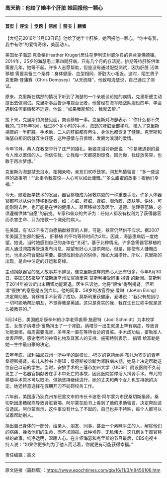 ### 高天韵：他给了她半个肝脏 她回报他一颗心

---

#### [首页](../../../..?n8456106) &nbsp;|&nbsp; [评论](../../../../../epoch-comment?n8456106) &nbsp;|&nbsp; [专题](../../../../../epoch-special?n8456106) &nbsp;|&nbsp; [禁闻](../../../../../epoch-news?n8456106) &nbsp;|&nbsp; [禁书](../../../../../books?n8456106) &nbsp;|&nbsp; [翻墙](https://github.com/gfw-breaker/nogfw/blob/master/README.md?n8456106)


<div class="post_content" id="artbody" itemprop="articleBody">
 <!-- article content begin -->
 <p>
  【大纪元2016年11月03日讯】他给了她半个肝脏，她回报他一颗心。“你中有我，我中有你”的爱情奇缘，美丽动人。
 </p>
 <p>
  美国女子海瑟‧克鲁格(Heather Kruger)居住在伊利诺州威尔县的弗兰克佛德镇。2014年，25岁的海瑟患上第四期肝病，只有几个月的存活期。排期等待肝脏供体需要几年，她等不起。许多人志愿帮助，但是没有通过配型测试，因为肝脏
  <ok href="https://www.epochtimes.com/gb/tag/%E6%B4%BB%E4%BD%93%E7%A7%BB%E6%A4%8D.html">
   活体移植
  </ok>
  需要具备三个条件：身体健康、血型相同、肝脏大小相近。这时，陌生男子克里斯·登蒲赛（Chris Dempsey）“从天而降”，他致电海瑟说，自己通过了测试。
 </p>
 <p>
  原来，克里斯在偶然的情况下听到了海瑟的一个亲戚谈论她的病情，克里斯便主动提出去做测试。克里斯事后告诉电视台记者，他曾经在海军陆战队服役四年，学会遇到任何事情都不逃避。他说：“如果我能帮忙，我就去帮。”
 </p>
 <p>
  接下来，克里斯约海瑟见面，商谈移植一事。克里斯对海瑟表示：“你什么都不欠我的。”2015年3月，经过8个多小时的手术，海瑟的肝脏全部移除，植入了克里斯捐赠的一半肝脏。手术后，二人的肝脏都有再生，身体也都恢复了健康。克里斯和海瑟自相识后就互生好感，这种感情与日俱增，发展为浪漫的爱情。
 </p>
 <p>
  今年10月，两人在教堂举行了庄严的婚礼。新娘含泪对新郎说：“你是我遇到的最令人难以置信的人。你信任我，让我每一天都感到惊奇。因为你，我绽放笑容，也敢于再次梦想。”
 </p>
 <p>
  克里斯为海瑟拭去泪水，相拥亲吻，亲友们欢呼鼓掌。网友热情留言：“多一些这样的故事吧！”“此事令我震惊—人心可以如此慷慨。”“多么甜蜜的故事！祝他们幸福。”
 </p>
 <p>
  今天，随着医学技术的发展，器官移植成为拯救病患的一种重要手段。许多人体器官都可以从供体转移到受者，如：心脏、肝脏、肾脏、眼角膜、皮肤等。供体，可能刚刚去世，也可能是在世的健康人。器官移植涉及医学、道德、伦理等范畴，必须遵循供体“自愿”的前提。专家和普众的共识为：任何人都没有权利为了获得器官而杀害生命、只为抢救一个濒死的病人。
 </p>
 <p>
  在美国，有1亿2千多万自愿捐献器官的人群，可是，器官仍然供不应求。据2007年美国卫生部的报告，
  <ok href="https://www.epochtimes.com/gb/tag/%E8%82%9D%E7%A7%BB%E6%A4%8D.html">
   肝移植
  </ok>
  的平均等待时间为2年。因此，海瑟患病后一度绝望。她说，当时她感到自己的身体在“关闭”。基于此种情况，许多急需器官移植的病人通过网路等管道发布消息，期望有好心人提供帮助。但是，即使有人慷慨应允，也未必符合配型需要。要想找到合适的供体，难如大海捞针。所以，克里斯的出现，是命中注定的好运和奇缘。
 </p>
 <p>
  主动捐献器官的感人故事并不鲜见，像克里斯这样的热心人还有很多。今年8月30日，美国CBS报导了威斯康辛州法官德里克‧莫斯利接受同事
  <ok href="https://www.epochtimes.com/gb/tag/%E6%8D%90%E8%82%BE.html">
   捐肾
  </ok>
  的新闻。莫斯利于2014年被诊断出末期肾功能衰退。医生告诉他，他将“很快”得到捐肾，但所谓“很快”的意思是五到六年。他的同事、58岁的法官乔安‧爱琳（JoAnn Eiring）决定帮助他。肾移植手术获得了成功，莫斯利重获健康。爱琳说：“我只有想到尽一切可能地帮助朋友，不觉得我是英雄。这只是真实的我，我在生长过程中就是这么被教导的。”
 </p>
 <p>
  5月24日，美国威斯康辛州的小学老师裘蒂‧施密特（Jodi Schmidt）为本校学生、女孩子纳塔莎·富勒捐出了一个肾脏。纳塔莎一出生就患上罕有病症，导致肾功能衰竭，每周需要洗肾，多年来一直在等待合适的肾脏。手术成功后，富勒家人发表声明，感谢老师的神奇礼物及其家人的支持。施密特则表示，
  <ok href="https://www.epochtimes.com/gb/tag/%E6%8D%90%E8%82%BE.html">
   捐肾
  </ok>
  给富勒是她一生中最自豪的决定。
 </p>
 <p>
  去年年底，加利福尼亚州一所中学的副校长、45岁的克莉丝婷‧布儿为19岁的青年桑德斯捐肾。布儿从脸书上得知：桑德斯被诊断为肾脏病末期，她马上决定帮助这位自己以前的学生。当时，安排手术的三藩市加州大学（UCSF）附设医院不久前发生了一名器官捐献者在手术中死亡的事故，因此医院暂停活人捐肾手术。布儿的移植手术原本可以取消，但她坚持继续进行。她的丈夫和两个女儿也支持她的决定。她还特意选择在假期开刀不妨碍校务工作。
 </p>
 <p>
  六年前，美国康乃狄克州东纽黑文市的市长卡波恩‧阿尔蒙为市民桑切斯捐肾。桑切斯因患糖尿病导致肾脏衰竭，阿尔蒙在脸书上看到了他的求助留言，决定帮助这位选民。阿尔蒙表示，这件事没有什么了不起的，自己也并不特殊，每个人都可以试着帮助别人。
 </p>
 <p>
  捐出自己身体的一部分，给亲人、朋友、同事，甚至一个素昧平生的人，解除他们的病痛、挽救他们的生命，而不求回报。此种境界，无私伟大。这几例关于器官移植的故事，纯净透明，温暖人心。在介绍海瑟和克里斯的节目最后，CBS电视主持人说：“如果你更多的为了他人而活着，你就更有可能获得幸福。”
 </p>
 <p>
  责任编辑：高义
 </p>
 <!-- article content end -->
 <div id="below_article_ad">
 </div>
</div>


---

原文链接（需翻墙）：https://www.epochtimes.com/gb/16/11/3/n8456106.htm